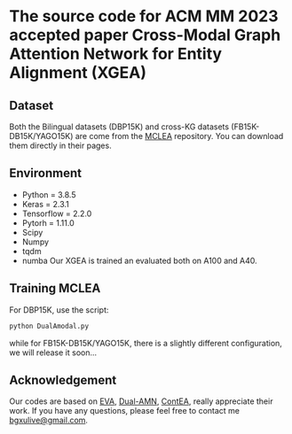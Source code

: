 # The source code for ACM MM 2023 accepted paper Cross-Modal Graph Attention Network for Entity Alignment (XGEA) 

## Dataset
Both the  Bilingual datasets (DBP15K) and cross-KG datasets (FB15K-DB15K/YAGO15K) are come from  the  [MCLEA](https://github.com/lzxlin/MCLEA) repository. You can download them directly in their pages.

## Environment

* Python = 3.8.5
* Keras = 2.3.1
* Tensorflow = 2.2.0
* Pytorh = 1.11.0
* Scipy
* Numpy
* tqdm
* numba
Our XGEA is trained an evaluated both on A100 and A40.

## Training MCLEA
For DBP15K, use the script:
```bash
python DualAmodal.py
```
while for FB15K-DB15K/YAGO15K, there is a slightly different configuration, we will release it soon...
## Acknowledgement

Our codes are  based on [EVA](https://github.com/cambridgeltl/eva), [Dual-AMN](https://github.com/MaoXinn/Dual-AMN), [ContEA](https://github.com/nju-websoft/ContEA), really appreciate their work.
If you have any questions, please feel free to contact me bgxulive@gmail.com.
